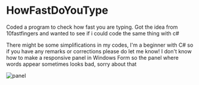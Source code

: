 # HowFastDoYouType
Coded a program to check how fast you are typing. Got the idea from 10fastfingers and wanted to see if i could code the same thing with c#

There might be some simplifications in my codes, I'm a beginner with C# so if you have any remarks or corrections please do let me know!
I don't know how to make a responsive panel in Windows Form so the panel where words appear sometimes looks bad, sorry about that 

![panel](https://user-images.githubusercontent.com/116587797/221230671-43067ff6-42c3-4f38-9cbd-a63c5d8790f1.png)
